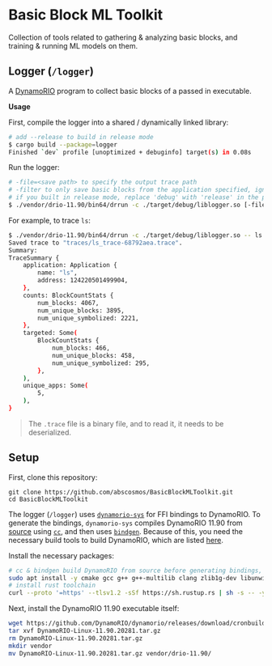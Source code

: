 # Basic Block ML Toolkit
Collection of tools related to gathering & analyzing basic blocks, and training & running ML models on them.

## Logger (`/logger`)
A [DynamoRIO](https://dynamorio.org/) program to collect basic blocks of a passed in executable.

**Usage**

First, compile the logger into a shared / dynamically linked library:
```bash
# add --release to build in release mode
$ cargo build --package=logger
Finished `dev` profile [unoptimized + debuginfo] target(s) in 0.08s
```
Run the logger:
```bash
# -file=<save path> to specify the output trace path
# -filter to only save basic blocks from the application specified, ignoring any from other libraries
# if you built in release mode, replace 'debug' with 'release' in the path to the shared object
$ ./vendor/drio-11.90/bin64/drrun -c ./target/debug/liblogger.so [-file=<save path>] [-filter] -- <process name>
```
For example, to trace `ls`:
```bash
$ ./vendor/drio-11.90/bin64/drrun -c ./target/debug/liblogger.so -- ls
Saved trace to "traces/ls_trace-68792aea.trace".
Summary:
TraceSummary {
    application: Application {
        name: "ls",
        address: 124220501499904,
    },
    counts: BlockCountStats {
        num_blocks: 4067,
        num_unique_blocks: 3895,
        num_unique_symbolized: 2221,
    },
    targeted: Some(
        BlockCountStats {
            num_blocks: 466,
            num_unique_blocks: 458,
            num_unique_symbolized: 295,
        },
    ),
    unique_apps: Some(
        5,
    ),
}
```
> The `.trace` file is a binary file, and to read it, it needs to be deserialized.

## Setup
First, clone this repository:
```
git clone https://github.com/abscosmos/BasicBlockMLToolkit.git
cd BasicBlockMLToolkit
```

The logger (`/logger`) uses [`dynamorio-sys`](https://crates.io/crates/dynamorio-sys) for FFI bindings to DynamoRIO.
To generate the bindings, `dynamorio-sys` compiles DynamoRIO 11.90 from [source](https://github.com/DynamoRIO/dynamorio) using [`cc`](https://crates.io/crates/cc), and then uses [`bindgen`](https://crates.io/crates/bindgen).
Because of this, you need the necessary build tools to build DynamoRIO, which are listed [here](https://dynamorio.org/page_building.html).

Install the necessary packages:
```bash
# cc & bindgen build DynamoRIO from source before generating bindings, so tools for building DynamoRIO are necessary
sudo apt install -y cmake gcc g++ g++-multilib clang zlib1g-dev libunwind-dev libsnappy-dev liblz4-dev libxxhash-dev perl binutils
# install rust toolchain
curl --proto '=https' --tlsv1.2 -sSf https://sh.rustup.rs | sh -s -- -y
```

Next, install the DynamoRIO 11.90 executable itself:
```bash
wget https://github.com/DynamoRIO/dynamorio/releases/download/cronbuild-11.90.20281/DynamoRIO-Linux-11.90.20281.tar.gz
tar xvf DynamoRIO-Linux-11.90.20281.tar.gz
rm DynamoRIO-Linux-11.90.20281.tar.gz
mkdir vendor
mv DynamoRIO-Linux-11.90.20281.tar.gz vendor/drio-11.90/
```
